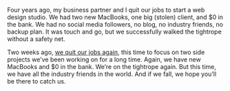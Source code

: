 

Four years ago, my business partner and I quit our jobs to start a web design studio. We had two new MacBooks,
one big (stolen) client, and $0 in the bank. We had no social media followers, no blog, no industry friends,
no backup plan. It was touch and go, but we successfully walked the tightrope without a safety net.

Two weeks ago, [we quit our jobs again](http://www.fullstopinteractive.com), this time to focus on two side
projects we’ve been working on for a long time. Again, we have new MacBooks and $0 in the bank. We’re on
the tightrope again. But this time, we have all the industry friends in the world. And if we fall, we hope
you’ll be there to catch us.